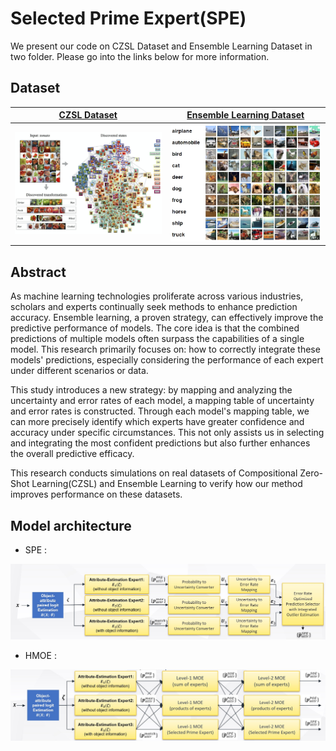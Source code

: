 # Selected Prime Expert(SPE)

We present our code on CZSL Dataset and Ensemble Learning Dataset in two folder. Please go into the links below for more information.

## Dataset

[**CZSL Dataset**](https://github.com/SerenityOuO/Selection-of-Predictions-SoP/tree/main/DFSP_project) |  [**Ensemble Learning Dataset**](https://github.com/SerenityOuO/Selection-of-Predictions-SoP/tree/main/test-ensemble-learning)
:-------------------------:|:-------------------------:
<img src="img/CZSL.jpg" alt="drawing" width="400"/> |  <img src="img/Ensemble Learning.jpg" alt="drawing" width="400"/>

## Abstract
As machine learning technologies proliferate across various industries, scholars and experts continually seek methods to enhance prediction accuracy. Ensemble learning, a proven strategy, can effectively improve the predictive performance of models. The core idea is that the combined predictions of multiple models often surpass the capabilities of a single model. This research primarily focuses on: how to correctly integrate these models' predictions, especially considering the performance of each expert under different scenarios or data.

This study introduces a new strategy: by mapping and analyzing the uncertainty and error rates of each model, a mapping table of uncertainty and error rates is constructed. Through each model's mapping table, we can more precisely identify which experts have greater confidence and accuracy under specific circumstances. This not only assists us in selecting and integrating the most confident predictions but also further enhances the overall predictive efficacy.

This research conducts simulations on real datasets of Compositional Zero-Shot Learning(CZSL) and Ensemble Learning to verify how our method improves performance on these datasets.

## Model architecture

-  SPE :
<img src="img/SPE.jpg" alt="drawing" width="900"/>

-  HMOE :
<img src="img/HMOE.jpg" alt="drawing" width="900"/>

